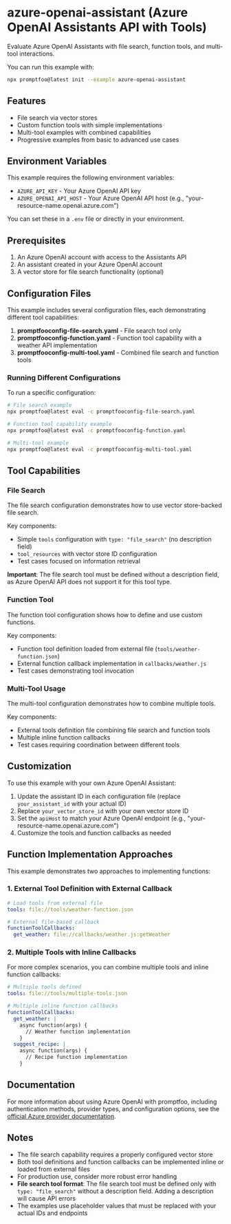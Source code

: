 # azure-openai-assistant (Azure OpenAI Assistants API with Tools)

Evaluate Azure OpenAI Assistants with file search, function tools, and multi-tool interactions.

You can run this example with:

```bash
npx promptfoo@latest init --example azure-openai-assistant
```

## Features

- File search via vector stores
- Custom function tools with simple implementations
- Multi-tool examples with combined capabilities
- Progressive examples from basic to advanced use cases

## Environment Variables

This example requires the following environment variables:

- `AZURE_API_KEY` - Your Azure OpenAI API key
- `AZURE_OPENAI_API_HOST` - Your Azure OpenAI API host (e.g., "your-resource-name.openai.azure.com")

You can set these in a `.env` file or directly in your environment.

## Prerequisites

1. An Azure OpenAI account with access to the Assistants API
2. An assistant created in your Azure OpenAI account
3. A vector store for file search functionality (optional)

## Configuration Files

This example includes several configuration files, each demonstrating different tool capabilities:

1. **promptfooconfig-file-search.yaml** - File search tool only
2. **promptfooconfig-function.yaml** - Function tool capability with a weather API implementation
3. **promptfooconfig-multi-tool.yaml** - Combined file search and function tools

### Running Different Configurations

To run a specific configuration:

```bash
# File search example
npx promptfoo@latest eval -c promptfooconfig-file-search.yaml

# Function tool capability example
npx promptfoo@latest eval -c promptfooconfig-function.yaml

# Multi-tool example
npx promptfoo@latest eval -c promptfooconfig-multi-tool.yaml
```

## Tool Capabilities

### File Search

The file search configuration demonstrates how to use vector store-backed file search.

Key components:

- Simple `tools` configuration with `type: "file_search"` (no description field)
- `tool_resources` with vector store ID configuration
- Test cases focused on information retrieval

**Important**: The file search tool must be defined without a description field, as Azure OpenAI API does not support it for this tool type.

### Function Tool

The function tool configuration shows how to define and use custom functions.

Key components:

- Function tool definition loaded from external file (`tools/weather-function.json`)
- External function callback implementation in `callbacks/weather.js`
- Test cases demonstrating tool invocation

### Multi-Tool Usage

The multi-tool configuration demonstrates how to combine multiple tools.

Key components:

- External tools definition file combining file search and function tools
- Multiple inline function callbacks
- Test cases requiring coordination between different tools

## Customization

To use this example with your own Azure OpenAI Assistant:

1. Update the assistant ID in each configuration file (replace `your_assistant_id` with your actual ID)
2. Replace `your_vector_store_id` with your own vector store ID
3. Set the `apiHost` to match your Azure OpenAI endpoint (e.g., "your-resource-name.openai.azure.com")
4. Customize the tools and function callbacks as needed

## Function Implementation Approaches

This example demonstrates two approaches to implementing functions:

### 1. External Tool Definition with External Callback

```yaml
# Load tools from external file
tools: file://tools/weather-function.json

# External file-based callback
functionToolCallbacks:
  get_weather: file://callbacks/weather.js:getWeather
```

### 2. Multiple Tools with Inline Callbacks

For more complex scenarios, you can combine multiple tools and inline function callbacks:

```yaml
# Multiple tools defined
tools: file://tools/multiple-tools.json

# Multiple inline function callbacks
functionToolCallbacks:
  get_weather: |
    async function(args) {
      // Weather function implementation
    }
  suggest_recipe: |
    async function(args) {
      // Recipe function implementation
    }
```

## Documentation

For more information about using Azure OpenAI with promptfoo, including authentication methods, provider types, and configuration options, see the [official Azure provider documentation](https://www.promptfoo.dev/docs/providers/azure/).

## Notes

- The file search capability requires a properly configured vector store
- Both tool definitions and function callbacks can be implemented inline or loaded from external files
- For production use, consider more robust error handling
- **File search tool format**: The file search tool must be defined only with `type: "file_search"` without a description field. Adding a description will cause API errors
- The examples use placeholder values that must be replaced with your actual IDs and endpoints

